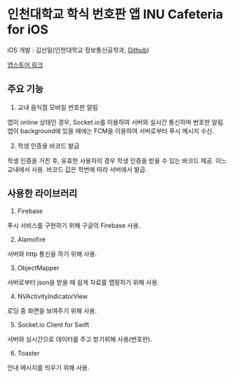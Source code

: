 # 인천대학교 학식 번호판 앱 INU Cafeteria for iOS

iOS 개발 : 김선일(인천대학교 정보통신공학과, [Github](http://github.com/seonift))

[앱스토어 링크](https://itunes.apple.com/kr/app/inu-카페테리아/id1272600111?mt=8)

## 주요 기능

1. 교내 음식점 모바일 번호판 알림

앱이 online 상태인 경우, Socket.io를 이용하여 서버와 실시간 통신하며 번호판 알림.
앱이 background에 있을 때에는 FCM을 이용하여 서버로부터 푸시 메시지 수신.

2. 학생 인증용 바코드 발급

학생 인증을 거친 후, 유효한 사용자의 경우 학생 인증을 받을 수 있는 바코드 제공. 이느 교내에서 사용.
바코드 값은 학번에 따라 서버에서 발급.

## 사용한 라이브러리

1. Firebase

푸시 서비스를 구현하기 위해 구글의 Firebase 사용.

2. Alamofire

서버와 http 통신을 하기 위해 사용.

3. ObjectMapper

서버로부터 json을 받을 때 쉽게 자료를 맵핑하기 위해 사용.

4. NVActivityIndicatorView

로딩 중 화면을 보여주기 위해 사용.

5. Socket.io Client for Swift

서버와 실시간으로 데이터를 주고 받기위해 사용(번호판).

6. Toaster

안내 메시지를 띄우기 위해 사용.
